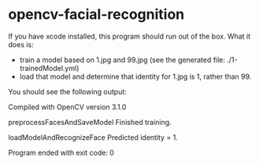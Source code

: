 # opencv-facial-recognition

If you have xcode installed, this program should run out of the box.
What it does is:

- train a model based on 1.jpg and 99.jpg (see the generated file: ./1-trainedModel.yml)
- load that model and determine that identity for 1.jpg is 1, rather than 99.

You should see the following output:

  Compiled with OpenCV version 3.1.0

  preprocessFacesAndSaveModel 
  Finished training.

  loadModelAndRecognizeFace 
  Predicted identity = 1.

  Program ended with exit code: 0
